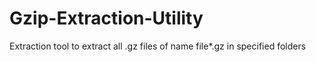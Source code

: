 # Gzip-Extraction-Utility
Extraction tool to extract all .gz files of name file*.gz in specified folders
